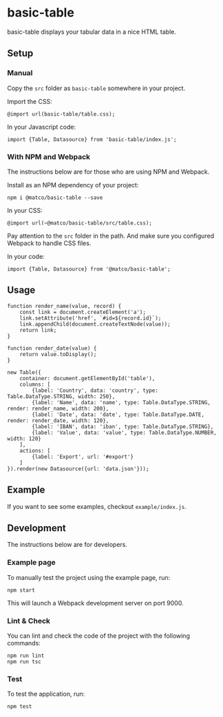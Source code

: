 # basic-table
basic-table displays your tabular data in a nice HTML table.

## Setup
### Manual
Copy the `src` folder as `basic-table` somewhere in your project.

Import the CSS:
```
@import url(basic-table/table.css);
```

In your Javascript code:
```
import {Table, Datasource} from 'basic-table/index.js';
```

### With NPM and Webpack
The instructions below are for those who are using NPM and Webpack.

Install as an NPM dependency of your project:
```
npm i @matco/basic-table --save
```

In your CSS:
```
@import url(~@matco/basic-table/src/table.css);
```
Pay attention to the `src` folder in the path. And make sure you configured Webpack to handle CSS files.

In your code:
```
import {Table, Datasource} from '@matco/basic-table';
```

## Usage
```
function render_name(value, record) {
	const link = document.createElement('a');
	link.setAttribute('href', `#id=${record.id}`);
	link.appendChild(document.createTextNode(value));
	return link;
}

function render_date(value) {
	return value.toDisplay();
}

new Table({
	container: document.getElementById('table'),
	columns: [
		{label: 'Country', data: 'country', type: Table.DataType.STRING, width: 250},
		{label: 'Name', data: 'name', type: Table.DataType.STRING, render: render_name, width: 200},
		{label: 'Date', data: 'date', type: Table.DataType.DATE, render: render_date, width: 120},
		{label: 'IBAN', data: 'iban', type: Table.DataType.STRING},
		{label: 'Value', data: 'value', type: Table.DataType.NUMBER, width: 120}
	],
	actions: [
		{label: 'Export', url: '#export'}
	]
}).render(new Datasource({url: 'data.json'}));
```

## Example
If you want to see some examples, checkout `example/index.js`.

## Development
The instructions below are for developers.

### Example page
To manually test the project using the example page, run:
```
npm start
```
This will launch a Webpack development server on port 9000.

### Lint & Check
You can lint and check the code of the project with the following commands:
```
npm run lint
npm run tsc
```

### Test
To test the application, run:
```
npm test
```
